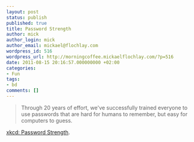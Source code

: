 ```yaml
---
layout: post
status: publish
published: true
title: Password Strength
author: mick
author_login: mick
author_email: mickael@flochlay.com
wordpress_id: 516
wordpress_url: http://morningcoffee.mickaelflochlay.com/?p=516
date: 2011-08-15 20:16:57.000000000 +02:00
categories:
- Fun
tags:
- bd
comments: []
---
```

<blockquote>Through 20 years of effort, we've successfully trained everyone to use passwords that are hard for humans to remember, but easy for computers to guess.</blockquote>
<a href="http://xkcd.com/936/">xkcd: Password Strength</a>.

